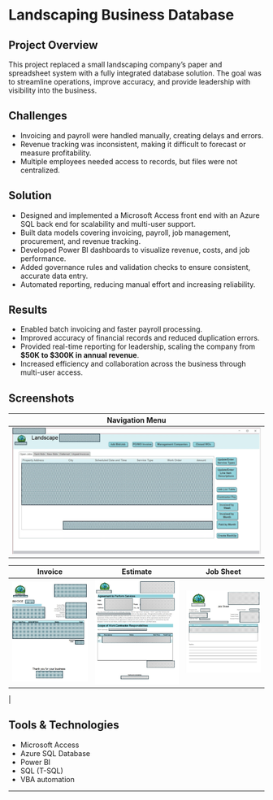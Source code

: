 # Landscaping Business Database

## Project Overview
This project replaced a small landscaping company’s paper and spreadsheet system with a fully integrated database solution. The goal was to streamline operations, improve accuracy, and provide leadership with visibility into the business.

## Challenges
- Invoicing and payroll were handled manually, creating delays and errors.  
- Revenue tracking was inconsistent, making it difficult to forecast or measure profitability.  
- Multiple employees needed access to records, but files were not centralized.  

## Solution
- Designed and implemented a Microsoft Access front end with an Azure SQL back end for scalability and multi-user support.  
- Built data models covering invoicing, payroll, job management, procurement, and revenue tracking.  
- Developed Power BI dashboards to visualize revenue, costs, and job performance.  
- Added governance rules and validation checks to ensure consistent, accurate data entry.  
- Automated reporting, reducing manual effort and increasing reliability.  

## Results
- Enabled batch invoicing and faster payroll processing.  
- Improved accuracy of financial records and reduced duplication errors.  
- Provided real-time reporting for leadership, scaling the company from **$50K to $300K in annual revenue**.  
- Increased efficiency and collaboration across the business through multi-user access.  

## Screenshots

| Navigation Menu |
|-----------------|
| ![Navigation Menu](Images/LDJS%20Nav%20Redacted.jpg) |

| Invoice | Estimate | Job Sheet |
|--------------|---------------|-----------|
| ![Invoice Form](Images/Invoice%20Redacted.jpg) | ![Estimate Form](Images/EstimateRedacted.jpg) | ![Job Sheet](Images/JobSheet%20Redacted.jpg) |
|

## Tools & Technologies
- Microsoft Access  
- Azure SQL Database  
- Power BI  
- SQL (T-SQL)  
- VBA automation  

---
